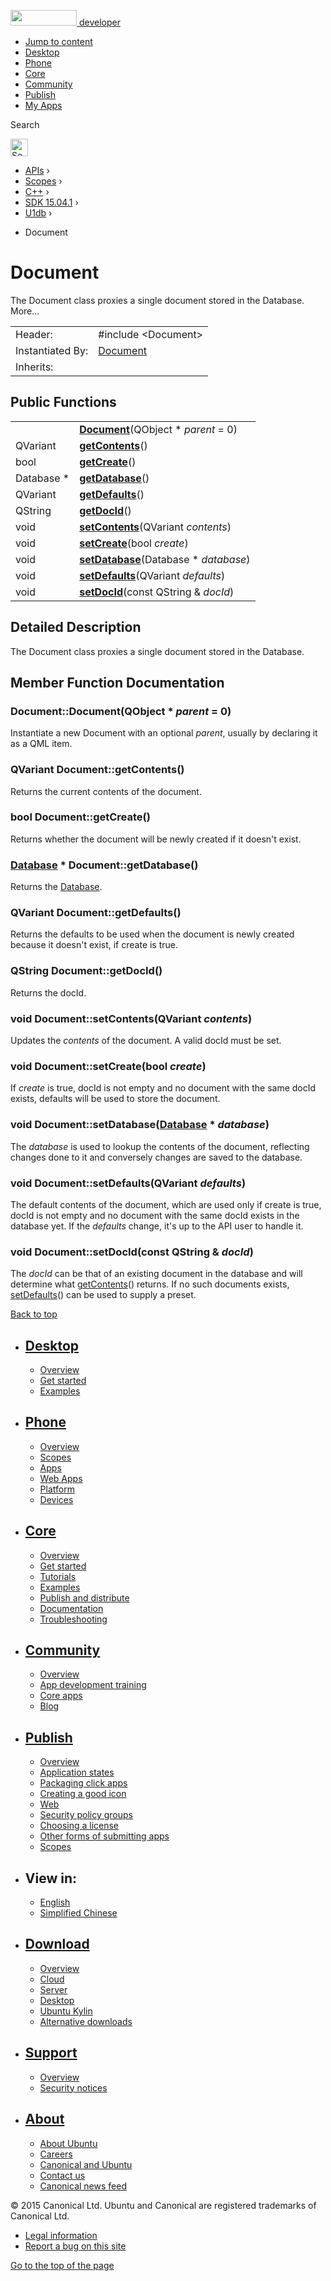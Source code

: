 <a href="https://developer.ubuntu.com/" class="logo-ubuntu"><img src="https://developer.ubuntu.com/assets/sites/ubuntu/latest/u/img/logos/logo-ubuntu-orange.svg" width="106" height="25" /> <span>developer</span></a>

-   [Jump to content](index.html#main-content)
-   [Desktop](https://developer.ubuntu.com/en/desktop/)
-   [Phone](https://developer.ubuntu.com/en/phone/)
-   [Core](https://developer.ubuntu.com/core)
-   [Community](https://developer.ubuntu.com/en/community/)
-   [Publish](https://developer.ubuntu.com/en/publish/)
-   [My Apps](https://myapps.developer.ubuntu.com/)

Search

<img src="https://developer.ubuntu.com/assets/sites/ubuntu/latest/u/img/search-white.svg" alt="Search" height="28" />

-   [APIs](../../../../index.html) ›
-   [Scopes](../../../index.html) ›
-   [C++](../../index.html) ›
-   [SDK 15.04.1](../index.html) ›
-   [U1db](../U1db/index.html) ›

<!-- -->

-   Document

Document
========

The Document class proxies a single document stored in the Database. More...

|                  |                                                                     |
|------------------|---------------------------------------------------------------------|
| Header:          | <span class="preprocessor">\#include &lt;Document&gt;</span>        |
| Instantiated By: | [Document](../../../../apps/qml/sdk-14.10/U1db.Document/index.html) |
| Inherits:        |                                                                     |

<span id="public-functions"></span>
Public Functions
----------------

|             |                                                                   |
|-------------|-------------------------------------------------------------------|
|             | **[Document](index.html#Document)**(QObject \* *parent* = 0)      |
| QVariant    | **[getContents](index.html#getContents)**()                       |
| bool        | **[getCreate](index.html#getCreate)**()                           |
| Database \* | **[getDatabase](index.html#getDatabase)**()                       |
| QVariant    | **[getDefaults](index.html#getDefaults)**()                       |
| QString     | **[getDocId](index.html#getDocId)**()                             |
| void        | **[setContents](index.html#setContents)**(QVariant *contents*)    |
| void        | **[setCreate](index.html#setCreate)**(bool *create*)              |
| void        | **[setDatabase](index.html#setDatabase)**(Database \* *database*) |
| void        | **[setDefaults](index.html#setDefaults)**(QVariant *defaults*)    |
| void        | **[setDocId](index.html#setDocId)**(const QString & *docId*)      |

<span id="details"></span>
Detailed Description
--------------------

The Document class proxies a single document stored in the Database.

Member Function Documentation
-----------------------------

### <span id="Document"></span>Document::<span class="name">Document</span>(<span class="type">QObject</span> \* *parent* = 0)

Instantiate a new Document with an optional *parent*, usually by declaring it as a QML item.

### <span id="getContents"></span><span class="type">QVariant</span> Document::<span class="name">getContents</span>()

Returns the current contents of the document.

### <span id="getCreate"></span><span class="type">bool</span> Document::<span class="name">getCreate</span>()

Returns whether the document will be newly created if it doesn't exist.

### <span id="getDatabase"></span><span class="type">[Database](../../../../apps/qml/sdk-14.10/U1db.Database/index.html)</span> \* Document::<span class="name">getDatabase</span>()

Returns the [Database](../../../../apps/qml/sdk-14.10/U1db.Database/index.html).

### <span id="getDefaults"></span><span class="type">QVariant</span> Document::<span class="name">getDefaults</span>()

Returns the defaults to be used when the document is newly created because it doesn't exist, if create is true.

### <span id="getDocId"></span><span class="type">QString</span> Document::<span class="name">getDocId</span>()

Returns the docId.

### <span id="setContents"></span><span class="type">void</span> Document::<span class="name">setContents</span>(<span class="type">QVariant</span> *contents*)

Updates the *contents* of the document. A valid docId must be set.

### <span id="setCreate"></span><span class="type">void</span> Document::<span class="name">setCreate</span>(<span class="type">bool</span> *create*)

If *create* is true, docId is not empty and no document with the same docId exists, defaults will be used to store the document.

### <span id="setDatabase"></span><span class="type">void</span> Document::<span class="name">setDatabase</span>(<span class="type">[Database](../../../../apps/qml/sdk-14.10/U1db.Database/index.html)</span> \* *database*)

The *database* is used to lookup the contents of the document, reflecting changes done to it and conversely changes are saved to the database.

### <span id="setDefaults"></span><span class="type">void</span> Document::<span class="name">setDefaults</span>(<span class="type">QVariant</span> *defaults*)

The default contents of the document, which are used only if create is true, docId is not empty and no document with the same docId exists in the database yet. If the *defaults* change, it's up to the API user to handle it.

### <span id="setDocId"></span><span class="type">void</span> Document::<span class="name">setDocId</span>(const <span class="type">QString</span> & *docId*)

The *docId* can be that of an existing document in the database and will determine what [getContents](index.html#getContents)() returns. If no such documents exists, [setDefaults](index.html#setDefaults)() can be used to supply a preset.

[Back to top](index.html#)

-   [Desktop](https://developer.ubuntu.com/en/desktop/)
    ---------------------------------------------------

    -   [Overview](https://developer.ubuntu.com/en/desktop/)
    -   [Get started](http://snapcraft.io/?utm_source=developer.ubuntu.com&utm_medium=devportal&utm_term=snaps%20snapcraft%20desktop&utm_content=menu&utm_campaign=duc_snappers)
    -   [Examples](https://github.com/ubuntu/snappy-playpen)

-   [Phone](https://developer.ubuntu.com/en/phone/)
    -----------------------------------------------

    -   [Overview](https://developer.ubuntu.com/en/phone/)
    -   [Scopes](https://developer.ubuntu.com/en/phone/scopes/)
    -   [Apps](https://developer.ubuntu.com/en/phone/apps/)
    -   [Web Apps](https://developer.ubuntu.com/en/phone/web/)
    -   [Platform](https://developer.ubuntu.com/en/phone/platform/)
    -   [Devices](https://developer.ubuntu.com/en/phone/devices/)

-   [Core](https://developer.ubuntu.com/core)
    -----------------------------------------

    -   [Overview](https://developer.ubuntu.com/core)
    -   [Get started](https://developer.ubuntu.com/core/get-started)
    -   [Tutorials](https://developer.ubuntu.com/core/tutorials)
    -   [Examples](https://developer.ubuntu.com/core/examples)
    -   [Publish and distribute](https://developer.ubuntu.com/core/publish-and-distribute)
    -   [Documentation](https://developer.ubuntu.com/core/documentation)
    -   [Troubleshooting](https://developer.ubuntu.com/core/troubleshooting)

-   [Community](https://developer.ubuntu.com/en/community/)
    -------------------------------------------------------

    -   [Overview](https://developer.ubuntu.com/en/community/)
    -   [App development training](https://developer.ubuntu.com/en/community/training/)
    -   [Core apps](https://developer.ubuntu.com/en/community/core-apps/)
    -   [Blog](https://developer.ubuntu.com/en/community/blog/)

-   [Publish](https://developer.ubuntu.com/en/publish/)
    ---------------------------------------------------

    -   [Overview](https://developer.ubuntu.com/en/publish/)
    -   [Application states](https://developer.ubuntu.com/en/publish/application-states/)
    -   [Packaging click apps](https://developer.ubuntu.com/en/publish/packaging-click-apps/)
    -   [Creating a good icon](https://developer.ubuntu.com/en/publish/creating-a-good-icon/)
    -   [Web](https://developer.ubuntu.com/en/publish/web/)
    -   [Security policy groups](https://developer.ubuntu.com/en/publish/security-policy-groups/)
    -   [Choosing a license](https://developer.ubuntu.com/en/publish/choosing-a-license/)
    -   [Other forms of submitting apps](https://developer.ubuntu.com/en/publish/other-forms-of-submitting-apps/)
    -   [Scopes](https://developer.ubuntu.com/en/publish/scopes/)

-   View in:
    --------

    -   [English](index.html "Change to language: English")
    -   [Simplified Chinese](index.html "Change to language: Simplified Chinese")

-   [Download](http://ubuntu.com/download/)
    ---------------------------------------

    -   [Overview](http://ubuntu.com/download)
    -   [Cloud](http://ubuntu.com/download/cloud)
    -   [Server](http://ubuntu.com/download/server)
    -   [Desktop](http://ubuntu.com/download/desktop)
    -   [Ubuntu Kylin](http://ubuntu.com/download/ubuntu-kylin)
    -   [Alternative downloads](http://ubuntu.com/download/alternative-downloads)

-   [Support](http://ubuntu.com/support/)
    -------------------------------------

    -   [Overview](http://ubuntu.com/support)
    -   [Security notices](http://www.ubuntu.com/usn/)

-   [About](http://ubuntu.com/about/)
    ---------------------------------

    -   [About Ubuntu](http://ubuntu.com/about/about-ubuntu)
    -   [Careers](http://www.canonical.com/careers)
    -   [Canonical and Ubuntu](http://ubuntu.com/about/canonical-and-ubuntu)
    -   [Contact us](http://ubuntu.com/about/contact-us)
    -   [Canonical news feed](http://insights.ubuntu.com/feed/)

© 2015 Canonical Ltd. Ubuntu and Canonical are registered trademarks of Canonical Ltd.

-   [Legal information](http://www.ubuntu.com/legal)
-   [Report a bug on this site](https://bugs.launchpad.net/developer-ubuntu-com/)

<span class="accessibility-aid">[Go to the top of the page](index.html#)</span>
